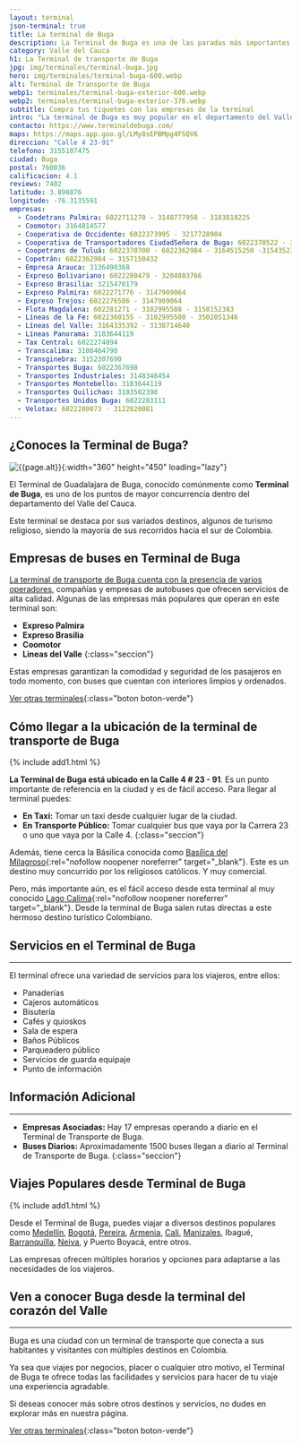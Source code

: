 ```yaml
---
layout: terminal
json-terminal: true
title: La terminal de Buga
description: La Terminal de Buga es una de las paradas más importantes de Colombia. Ofrece más de 50 rutas diferentes a Cali, Tuluá, Bogotá, entre otros.
category: Valle del Cauca
h1: La Terminal de transporte de Buga
jpg: img/terminales/terminal-buga.jpg
hero: img/terminales/terminal-buga-600.webp
alt: Terminal de Transporte de Buga
webp1: terminales/terminal-buga-exterior-600.webp
webp2: terminales/terminal-buga-exterior-376.webp
subtitle: Compra tus tiquetes con las empresas de la terminal
intro: "La terminal de Buga es muy popular en el departamento del Valle del Cauca. Sus destinos turísticos son variados y los más comunes se encuentran muy cerca."
contacto: https://www.terminaldebuga.com/
maps: https://maps.app.goo.gl/LMy8sEPBMpg4FSQV6
direccion: "Calle 4 23-91"
telefono: 3155107475
ciudad: Buga
postal: 760036
calificacion: 4.1
reviews: 7402
latitude: 3.898876
longitude: -76.3135591
empresas:
  - Coodetrans Palmira: 6022711270 – 3148777958 - 3183818225
  - Coomotor: 3164814577
  - Cooperativa de Occidente: 6022373995 - 3217728904
  - Cooperativa de Transportadores CiudadSeñora de Buga: 6022370522 - 3176405903 - 3154352342
  - Coopetrans de Tuluá: 6022370700 - 6022362984 - 3164515250 -3154352342
  - Copetrán: 6022362984 – 3157150432
  - Empresa Arauca: 3136490368
  - Expreso Bolivariano: 6022280479 - 3204883766
  - Expreso Brasilia: 3215470179
  - Expreso Palmira: 6022271776 - 3147909064
  - Expreso Trejos: 6022276586 - 3147909064
  - Flota Magdalena: 602281271 - 3102995508 - 3158152383
  - Líneas de la Fe: 6022360155 - 3102995508 - 3502051346
  - Líneas del Valle: 3164335392 - 3138714640
  - Líneas Panorama: 3183644119
  - Tax Central: 6022274894
  - Transcalima: 3108464790
  - Transginebra: 3152307690
  - Transportes Buga: 6022367698
  - Transportes Industriales: 3148348454
  - Transportes Montebello: 3183644119
  - Transportes Quilichao: 3183502390
  - Transportes Unidos Buga: 6022283111
  - Velotax: 6022280073 - 3122820081
---
```

## ¿Conoces la Terminal de Buga?

![{{page.alt}}]({{site.baseurl}}/img/{{page.webp2}} "Terminal transporte {{ciudad}}"){:width="360" height="450" loading="lazy"}

El Terminal de Guadalajara de Buga, conocido comúnmente como **Terminal de Buga**, es uno de los puntos de mayor concurrencia dentro del departamento del Valle del Cauca.

Este terminal se destaca por sus variados destinos, algunos de turismo religioso, siendo la mayoría de sus recorridos hacia el sur de Colombia.

## Empresas de buses en Terminal de Buga

[La terminal de transporte de Buga cuenta con la presencia de varios operadores](#telefonos), compañías y empresas de autobuses que ofrecen servicios de alta calidad. Algunas de las empresas más populares que operan en este terminal son:

- **Expreso Palmira**
- **Expreso Brasilia**
- **Coomotor**
- **Lineas del Valle**
{:class="seccion"}

Estas empresas garantizan la comodidad y seguridad de los pasajeros en todo momento, con buses que cuentan con interiores limpios y ordenados.

[Ver otras terminales](/terminales-de-colombia){:class="boton boton-verde"}

## Cómo llegar a la ubicación de la terminal de transporte de Buga

{% include add1.html %}

**La Terminal de Buga está ubicado en la Calle 4 # 23 - 91**. Es un punto importante de referencia en la ciudad y es de fácil acceso. Para llegar al terminal puedes:

- **En Taxi:** Tomar un taxi desde cualquier lugar de la ciudad.
- **En Transporte Público:** Tomar cualquier bus que vaya por la Carrera 23 o uno que vaya por la Calle 4.
{:class="seccion"}

Además, tiene cerca la Básilica conocida como [Basílica del Milagroso](https://www.milagrosodebuga.com/){:rel="nofollow noopener noreferrer" target="_blank"}. Este es un destino muy concurrido por los religiosos católicos. Y muy comercial.

Pero, más importante aún, es el fácil acceso desde esta terminal al muy conocido [Lago Calima](https://calimadarien.com/){:rel="nofollow noopener noreferrer" target="_blank"}. Desde la terminal de Buga salen rutas directas a este hermoso destino turístico Colombiano.

## Servicios en el Terminal de Buga

----

El terminal ofrece una variedad de servicios para los viajeros, entre ellos:

- Panaderías
- Cajeros automáticos
- Bisutería
- Cafés y quioskos
- Sala de espera
- Baños Públicos
- Parqueadero público
- Servicios de guarda equipaje
- Punto de información

## Información Adicional

----

- **Empresas Asociadas:** Hay 17 empresas operando a diario en el Terminal de Transporte de Buga.
- **Buses Diarios:** Aproximadamente 1500 buses llegan a diario al Terminal de Transporte de Buga.
{:class="seccion"}

## Viajes Populares desde Terminal de Buga

{% include add1.html %}

Desde el Terminal de Buga, puedes viajar a diversos destinos populares como [Medellín]({{'terminal-de-medellin'|relative_url}} "Terminal Medellín"), [Bogotá]({{'terminal-de-bogota'|relative_url}} "Terminal Bogotá"), [Pereira]({{'terminal-de-pereira'|relative_url}} "Terminal Pereira"), [Armenia]({{'terminal-de-armenia'|relative_url}} "Terminal Armenia"), [Cali]({{'terminal-de-cali'|relative_url}} "Terminal de Cali"), [Manizales]({{'terminal-de-manizales'|relative_url}} "Terminal Manizales"), Ibagué, [Barranquilla]({{'terminal-de-barranquilla'|relative_url}} "Terminal de Barranquilla"), [Neiva]({{'terminal-de-neiva'|relative_url}} "Terminal Neiva"), y Puerto Boyacá, entre otros.

Las empresas ofrecen múltiples horarios y opciones para adaptarse a las necesidades de los viajeros.

## Ven a conocer Buga desde la terminal del corazón del Valle

----

Buga es una ciudad con un terminal de transporte que conecta a sus habitantes y visitantes con múltiples destinos en Colombia.

Ya sea que viajes por negocios, placer o cualquier otro motivo, el Terminal de Buga te ofrece todas las facilidades y servicios para hacer de tu viaje una experiencia agradable.

Si deseas conocer más sobre otros destinos y servicios, no dudes en explorar más en nuestra página.

[Ver otras terminales](/terminales-de-colombia){:class="boton boton-verde"}
